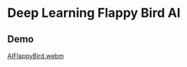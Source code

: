 # Deep Learning Flappy Bird AI
## Demo
[AIFlappyBird.webm](https://user-images.githubusercontent.com/106512207/220255358-1662bbf8-39c1-43d6-ba34-3f814bde9ece.webm)


